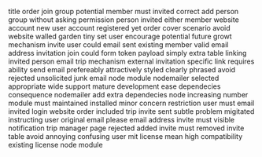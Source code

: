 title order join group potential member must invited correct add person group without asking permission person invited either member website account new user account registered yet order cover scenario avoid website walled garden tiny set user encourage potential future growt mechanism invite user could email sent existing member valid email address invitation join could form token payload simply extra table linking invited person email trip mechanism external invitation specific link requires ability send email prefereably attractively styled clearly phrased avoid rejected unsolicited junk email node module nodemailer selected appropriate wide support mature development ease dependecies consequence nodemailer add extra dependecies node increasing number module must maintained installed minor concern restriction user must email invited login website order included trip invite sent subtle problem migitated instructing user original email please email address invite must visible notification trip manager page rejected added invite must removed invite table avoid annoying confusing user mit license mean high compatibility existing license node module